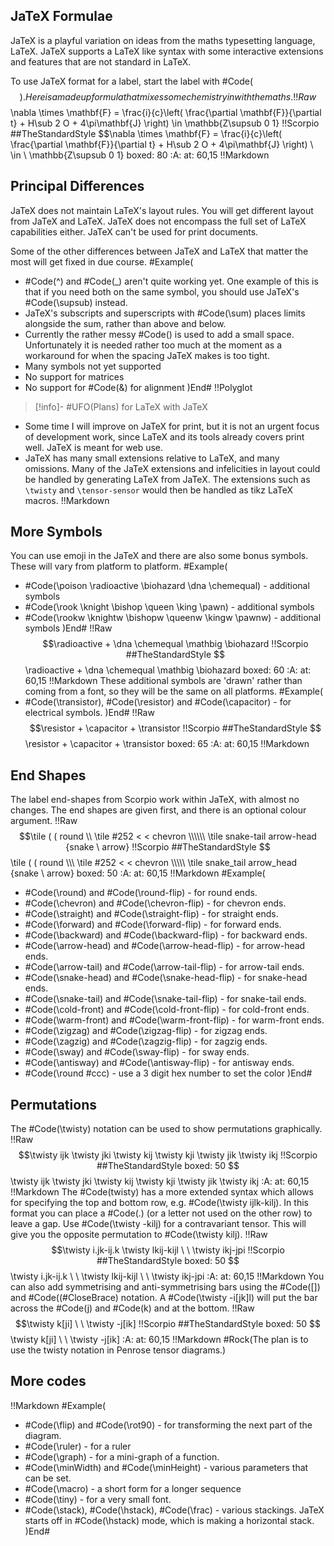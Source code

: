 ## JaTeX Formulae

JaTeX is a playful variation on ideas from the maths typesetting language, LaTeX. JaTeX supports a LaTeX like syntax with some interactive extensions and features that are not standard in LaTeX. 

To use JaTeX format for a label, start the label with #Code($$).
Here is a made up formula that mixes some chemistry in with the maths.
!!Raw
$$\nabla \times \mathbf{F} = \frac{i}{c}\left( \frac{\partial \mathbf{F}}{\partial t} + H\sub 2 O + 4\pi\mathbf{J} \right) \in \mathbb{Z\supsub 0 1}
!!Scorpio
##TheStandardStyle
$$\nabla \times \mathbf{F} = \frac{i}{c}\left( \frac{\partial \mathbf{F}}{\partial t} + H\sub 2 O + 4\pi\mathbf{J} \right) \\ \in \ \mathbb{Z\supsub 0 1}
boxed: 80
:A: at: 60,15
!!Markdown
## Principal Differences

JaTeX does not maintain LaTeX's layout rules. You will get different layout from JaTeX and LaTeX. JaTeX does not encompass the full set of LaTeX capabilities either. JaTeX can't be used for print documents. 

Some of the other differences between JaTeX and LaTeX that matter the most will get fixed in due course.
#Example(
* #Code(^) and #Code(_) aren't quite working yet. One example of this is that if you need both on the same symbol, you should use JaTeX's #Code(\supsub) instead. 
* JaTeX's subscripts and superscripts with #Code(\sum) places limits alongside the sum, rather than above and below.
* Currently the rather messy #Code(\) is used to add a small space. Unfortunately it is needed rather too much at the moment as a workaround for when the spacing JaTeX makes is too tight.
* Many symbols not yet supported
* No support for matrices
* No support for #Code(&) for alignment
)End#
!!Polyglot

> [!info]- #UFO(Plans) for LaTeX with JaTeX

* Some time I will improve on JaTeX for print, but it is not an urgent focus of development work, since LaTeX and its tools already covers print well. JaTeX is meant for web use.
* JaTeX has many small extensions relative to LaTeX, and many omissions. Many of the JaTeX extensions and infelicities in layout could be handled by generating LaTeX from JaTeX. The extensions such as `\twisty` and `\tensor-sensor` would then be handled as tikz LaTeX macros.
!!Markdown

## More Symbols

You can use emoji in the JaTeX and there are also some bonus symbols. These will vary from platform to platform.
#Example(
* #Code(\poison \radioactive \biohazard \dna \chemequal) - additional symbols
* #Code(\rook \knight \bishop \queen \king \pawn) - additional symbols
* #Code(\rookw \knightw \bishopw \queenw \kingw \pawnw) - additional symbols
)End#
!!Raw
$$\radioactive + \dna \chemequal \mathbig \biohazard
!!Scorpio
##TheStandardStyle
$$\radioactive + \dna \chemequal \mathbig \biohazard
boxed: 60
:A: at: 60,15
!!Markdown
These additional symbols are 'drawn' rather than coming from a font, so they will be the same on all platforms.
#Example(
* #Code(\transistor), #Code(\resistor) and #Code(\capacitor) - for electrical symbols.
)End#
!!Raw
$$\resistor + \capacitor + \transistor
!!Scorpio
##TheStandardStyle
$$\resistor + \capacitor + \transistor
boxed: 65
:A: at: 60,15
!!Markdown


## End Shapes
The label end-shapes from Scorpio work within JaTeX, with almost no changes. The end shapes are given first, and there is an optional colour argument.
!!Raw
$$\tile ( ( round \\ \tile #252 < < chevron \\\\\\ \tile snake-tail arrow-head {snake \ arrow}
!!Scorpio
##TheStandardStyle
$$\tile ( ( round \\\\\\ \tile #252 < < chevron \\\\\\\\\ \tile snake_tail arrow_head {snake \ arrow}
boxed: 50
:A: at: 60,15
!!Markdown
#Example(
* #Code(\round) and #Code(\round-flip) - for round ends.
* #Code(\chevron) and #Code(\chevron-flip) - for chevron ends.
* #Code(\straight) and #Code(\straight-flip) - for straight ends.
* #Code(\forward) and #Code(\forward-flip) - for forward ends.
* #Code(\backward) and #Code(\backward-flip) - for backward ends.
* #Code(\arrow-head) and #Code(\arrow-head-flip) - for arrow-head ends.
* #Code(\arrow-tail) and #Code(\arrow-tail-flip) - for arrow-tail ends.
* #Code(\snake-head) and #Code(\snake-head-flip) - for snake-head ends.
* #Code(\snake-tail) and #Code(\snake-tail-flip) - for snake-tail ends.
* #Code(\cold-front) and #Code(\cold-front-flip) - for cold-front ends.
* #Code(\warm-front) and #Code(\warm-front-flip) - for warm-front ends.
* #Code(\zigzag) and #Code(\zigzag-flip) - for zigzag ends.
* #Code(\zagzig) and #Code(\zagzig-flip) - for zagzig ends.
* #Code(\sway) and #Code(\sway-flip) - for sway ends.
* #Code(\antisway) and #Code(\antisway-flip) - for antisway ends.
* #Code(\round #ccc) - use a 3 digit hex number to set the color
)End#

## Permutations
The #Code(\twisty) notation can be used to show permutations graphically.
!!Raw
$$\twisty ijk \twisty jki \twisty kij \twisty kji \twisty jik \twisty ikj
!!Scorpio
##TheStandardStyle
boxed: 50
$$\twisty ijk \twisty jki \twisty kij \twisty kji \twisty jik \twisty ikj
:A: at: 60,15
!!Markdown
The #Code(twisty) has a more extended syntax which allows for specifying the top and bottom row, e.g. #Code(\twisty ijlk-kilj). In this format you can place a #Code(.) (or a letter not used on the other row) to leave a gap. Use #Code(\twisty -kilj) for a contravariant tensor. This will give you the opposite permutation to #Code(\twisty kilj).
!!Raw
$$\twisty i.jk-ij.k \twisty lkij-kijl \ \ \twisty ikj-jpi
!!Scorpio
##TheStandardStyle
boxed: 50
$$\twisty i.jk-ij.k \ \ \twisty lkij-kijl \ \ \twisty ikj-jpi
:A: at: 60,15
!!Markdown
You can also add symmetrising and anti-symmetrising bars using the #Code([]) and #Code((#CloseBrace) notation. A #Code(\twisty -i[jk]l) will put the bar across the #Code(j) and #Code(k) and at the bottom.
!!Raw
$$\twisty k[ji] \ \ \twisty -j[ik]
!!Scorpio
##TheStandardStyle
boxed: 50
$$\twisty k[ji] \ \ \twisty -j[ik]
:A: at: 60,15
!!Markdown
#Rock(The plan is to use the twisty notation in Penrose tensor diagrams.)
## More codes
!!Markdown
#Example(
* #Code(\flip) and #Code(\rot90) - for transforming the next part of the diagram.
* #Code(\ruler) - for a ruler
* #Code(\graph) - for a mini-graph of a function.
* #Code(\minWidth) and #Code(\minHeight) - various parameters that can be set.
* #Code(\macro) - a short form for a longer sequence
* #Code(\tiny) - for a very small font.
* #Code(\stack), #Code(\hstack), #Code(\frac) - various stackings. JaTeX starts off in #Code(\hstack) mode, which is making a horizontal stack.
)End#

